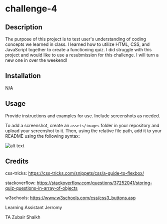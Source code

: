 # challenge-4

## Description

The purpose of this project is to test user's understanding of coding concepts we learned in class. I learned how to utilize HTML, CSS, and JavaScript together to create a functioning quiz. I did struggle with this project and would like to use a resubmission for this challenge. I will turn a new one in over the weekend!

## Installation

N/A

## Usage

Provide instructions and examples for use. Include screenshots as needed.

To add a screenshot, create an `assets/images` folder in your repository and upload your screenshot to it. Then, using the relative file path, add it to your README using the following syntax:

![alt text](assets/images/screenshot.png)

## Credits

css-tricks: https://css-tricks.com/snippets/css/a-guide-to-flexbox/

stackoverflow: https://stackoverflow.com/questions/37252041/storing-quiz-questions-in-array-of-objects

w3schools: https://www.w3schools.com/css/css3_buttons.asp

Learning Assistant Jerromy

TA Zubair Shaikh